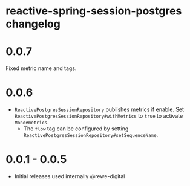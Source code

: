 # reactive-spring-session-postgres changelog

# 0.0.7
Fixed metric name and tags.

# 0.0.6
* `ReactivePostgresSessionRepository` publishes metrics if enable. Set `ReactivePostgresSessionRepository#withMetrics` to `true` to activate `Mono#metrics`.
  * The `flow` tag can be configured by setting `ReactivePostgresSessionRepository#setSequenceName`.

# 0.0.1 - 0.0.5
* Initial releases used internally @rewe-digital

